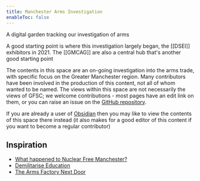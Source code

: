 ```yaml
---
title: Manchester Arms Investigation
enableToc: false
---
```


A digital garden tracking our investigation of arms

A good starting point is where this investigation largely began, the [[DSEI]] exhibitors in 2021. The [[GMCAG]] are also a central hub that's another good starting point

The contents in this space are an on-going investigation into the arms trade, with specific focus on the Greater Manchester region. Many contributors have been involved in the production of this content, not all of whom wanted to be named. The views within this space are not necessarily the views of GFSC; we welcome contributions - most pages have an edit link on them, or you can raise an issue on the [GitHub repository](https://github.com/geeksforsocialchange/arms-investigation).

If you are already a user of [Obsidian](https://obsidian.md/) then you may like to view the contents of this space there instead (it also makes for a good editor of this content if you want to become a regular contributor)


## Inspiration

- [What happened to Nuclear Free Manchester?](https://gfsc.studio/blog/2021/what-happened-to-nuclear-free-manchester/)
- [Demilitarise Education](https://ded1.co/)
- [The Arms Factory Next Door](https://themeteor.org/2022/02/24/the-arms-factory-next-door-elbit-oldham/)
